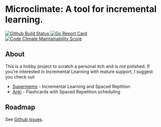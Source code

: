 # Microclimate: A tool for incremental learning.

<a href="https://github.com/heymatthew/microclimate/actions">
  <img alt="Github Build Status" src="https://github.com/heymatthew/microclimate/actions/workflows/build.yml/badge.svg" />
</a>
<a href="https://goreportcard.com/report/github.com/heymatthew/microclimate">
  <img alt="Go Report Card" src="https://goreportcard.com/badge/github.com/heymatthew/microclimate" />
</a>
<a href="https://codeclimate.com/github/heymatthew/microclimate/maintainability">
  <img alt="Code Climate Maintainability Score" src="https://api.codeclimate.com/v1/badges/972eda56ae45fffb663b/maintainability" />
</a>

## About

This is a hobby project to scratch a personal itch and is not polished. If
you're interested in Incremental Learning with mature support, I suggest you
check out:

* [Supermemo](https://www.supermemo.com/en) - Incremental Learning and Spaced Reptition
* [Anki](https://apps.ankiweb.net/) - Flashcards with Spaced Repetition scheduling

## Roadmap

See [Github issues](https://github.com/heymatthew/microclimate/issues).
